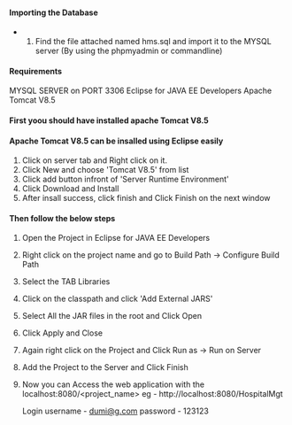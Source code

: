 #### Importing the Database
- 1. Find the file attached named hms.sql and import it to the MYSQL server (By using the phpmyadmin or commandline)
 

#### Requirements
MYSQL SERVER on PORT 3306
Eclipse for JAVA EE Developers
Apache Tomcat V8.5


#### First yoou should have installed apache Tomcat V8.5
#### Apache Tomcat V8.5 can be insalled using Eclipse easily
1. Click on server tab and Right click on it. 
2. Click New and choose 'Tomcat V8.5' from list
3. Click add button infront of 'Server Runtime Environment'
4. Click Download and Install
5. After insall success, click finish and Click Finish on the next window

 
#### Then follow the below steps

1. Open the Project in Eclipse for JAVA EE Developers

2. Right click on the project name and go to Build Path -> Configure Build Path

3. Select the TAB Libraries

4. Click on the classpath and click 'Add External JARS'

5. Select All the JAR files in the root and Click Open

6. Click Apply and Close

7. Again right click on the Project and Click Run as -> Run on Server 

8. Add the Project to the Server and Click Finish

9. Now you can Access the web application with the localhost:8080/<project_name> eg - http://localhost:8080/HospitalMgt


	Login username - dumi@g.com     password - 123123
<!-- anna mkdd wela  -->
